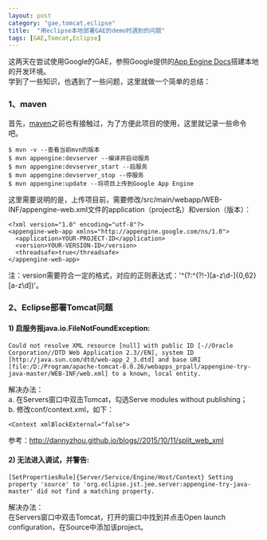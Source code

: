 ```yaml
---
layout: post
category: "gae,tomcat,eclipse"
title:  "用eclipse本地部署GAE的demo时遇到的问题"
tags: [GAE,Tomcat,Eclipse]
---
```


这两天在尝试使用Google的GAE，参照Google提供的[App Engine Docs](https://cloud.google.com/appengine/docs)搭建本地的开发环境。  
学到了一些知识，也遇到了一些问题，这里就做一个简单的总结：  

### 1、maven
首先，[maven](http://maven.apache.org)之前也有接触过，为了方便此项目的使用，这里就记录一些命令吧。  

    $ mvn -v --查看当前mvn的版本
    $ mvn appengine:devserver --编译并启动服务
    $ mvn appengine:devserver_start --启服务
    $ mvn appengine:devserver_stop --停服务
    $ mvn appengine:update --将项目上传到Google App Engine

这里需要说明的是，上传项目前，需要修改/src/main/webapp/WEB-INF/appengine-web.xml文件的application（project名）和version（版本）：

    <?xml version="1.0" encoding="utf-8"?>
    <appengine-web-app xmlns="http://appengine.google.com/ns/1.0">
      <application>YOUR-PROJECT-ID</application>
      <version>YOUR-VERSION-ID</version>
      <threadsafe>true</threadsafe>
    </appengine-web-app>

注：version需要符合一定的格式，对应的正则表达式：'^(?:^(?!-)[a-z\d\-]{0,62}[a-z\d]$)$'。  

### 2、Eclipse部署Tomcat问题

#### 1) 启服务报java.io.FileNotFoundException:

    Could not resolve XML resource [null] with public ID [-//Oracle Corporation//DTD Web Application 2.3//EN], system ID [http://java.sun.com/dtd/web-app_2_3.dtd] and base URI [file:/D:/Program/apache-tomcat-8.0.26/webapps_prpall/appengine-try-java-master/WEB-INF/web.xml] to a known, local entity.

解决办法：  
a. 在Servers窗口中双击Tomcat，勾选Serve modules without publishing；  
b. 修改conf/context.xml，如下：  

    <Context xmlBlockExternal="false">

参考：<http://dannyzhou.github.io/blogs//2015/10/11/split_web_xml>  

#### 2) 无法进入调试，并警告:  

    [SetPropertiesRule]{Server/Service/Engine/Host/Context} Setting property 'source' to 'org.eclipse.jst.jee.server:appengine-try-java-master' did not find a matching property.

解决办法：  
在Servers窗口中双击Tomcat，打开的窗口中找到并点击Open launch configuration，在Source中添加该project。  
